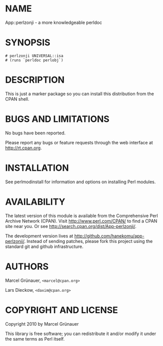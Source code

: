# NAME

App::perlzonji - a more knowledgeable perldoc

# SYNOPSIS

    # perlzonji UNIVERSAL::isa
    # (runs `perldoc perlobj`)

# DESCRIPTION

This is just a marker package so you can install this distribution from the
CPAN shell.

# BUGS AND LIMITATIONS

No bugs have been reported.

Please report any bugs or feature requests through the web interface at
<http://rt.cpan.org>.

# INSTALLATION

See perlmodinstall for information and options on installing Perl modules.

# AVAILABILITY

The latest version of this module is available from the Comprehensive Perl
Archive Network (CPAN). Visit <http://www.perl.com/CPAN/> to find a CPAN
site near you. Or see <http://search.cpan.org/dist/App-perlzonji/>.

The development version lives at <http://github.com/hanekomu/app-perlzonji/>.
Instead of sending patches, please fork this project using the standard git
and github infrastructure.

# AUTHORS

Marcel Gr&uuml;nauer, `<marcel@cpan.org>`

Lars Dieckow, `<daxim@cpan.org>`

# COPYRIGHT AND LICENSE

Copyright 2010 by Marcel Gr&uuml;nauer

This library is free software; you can redistribute it and/or modify
it under the same terms as Perl itself.
